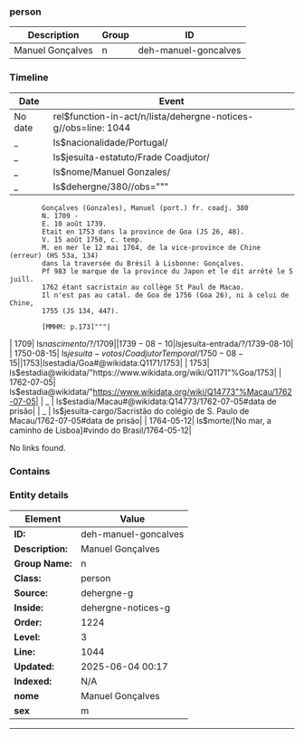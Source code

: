 ### person






| Description | Group | ID |
|-- | -- | -- |
| Manuel Gonçalves| n |deh-manuel-goncalves |



### Timeline

| Date       | Event                   |
|------------|-------------------------|
| No date| rel$function-in-act/n/lista/dehergne-notices-g//obs=line: 1044|
| _ | ls$nacionalidade/Portugal/|
| _ | ls$jesuita-estatuto/Frade Coadjutor/|
| _ | ls$nome/Manuel Gonzales/|
| _ | ls$dehergne/380//obs="""

            Gonçalves (Gonzales), Manuel (port.) fr. coadj. 380
            N. 1709 -
            E. 10 août 1739.
            Etait en 1753 dans la province de Goa (JS 26, 48).
            V. 15 août 1750, c. temp.
            M. en mer le 12 mai 1764, de la vice-province de Chine (erreur) (HS 53a, 134)
            dans la traversée du Brésil à Lisbonne: Gonçalves.
            Pf 983 le marque de la province du Japon et le dit arrêté le 5 juill.
            1762 étant sacristain au collège St Paul de Macao.
            Il n'est pas au catal. de Goa de 1756 (Goa 26), ni à celui de Chine,
            1755 (JS 134, 447).

            [MMHM: p.173]"""|
| 1709| ls$nascimento/?/1709|
| 1739-08-10| ls$jesuita-entrada/?/1739-08-10|
| 1750-08-15| ls$jesuita-votos/Coadjutor Temporal/1750-08-15|
| 1753| ls$estadia/Goa#@wikidata:Q1171/1753|
| 1753| ls$estadia@wikidata/"https://www.wikidata.org/wiki/Q1171"%Goa/1753|
| 1762-07-05| ls$estadia@wikidata/"https://www.wikidata.org/wiki/Q14773"%Macau/1762-07-05|
| _ | ls$estadia/Macau#@wikidata:Q14773/1762-07-05#data de prisão|
| _ | ls$jesuita-cargo/Sacristão do colégio de S. Paulo de Macau/1762-07-05#data de prisão|
| 1764-05-12| ls$morte/[No mar, a caminho de Lisboa]#vindo do Brasil/1764-05-12|

No links found.




### Contains




### Entity details

| Element | Value |
|----|---|
| **ID:**    | deh-manuel-goncalves |
| **Description:** | Manuel Gonçalves |
| **Group Name:** | n |
| **Class:** | person |
| **Source:** | dehergne-g |
| **Inside:**| dehergne-notices-g |
| **Order:** | 1224 |
| **Level:** | 3 |
| **Line:**  | 1044 |
| **Updated:** | 2025-06-04 00:17 |
| **Indexed:** | N/A |
| **nome** | Manuel Gonçalves|
| **sex** | m|


---
